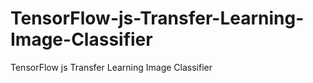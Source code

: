 # TensorFlow-js-Transfer-Learning-Image-Classifier
TensorFlow js Transfer Learning Image Classifier

